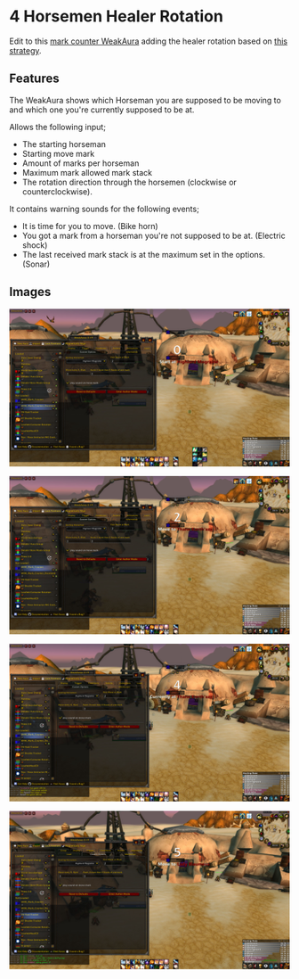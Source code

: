 # 4 Horsemen Healer Rotation

Edit to this [mark counter WeakAura](https://wago.io/amLxHdF6g) adding the healer rotation based on [this strategy](https://docs.google.com/document/d/1ftQI3Tdwto-z-oPXr7WEsvlqIuGdbOKkm67IgB_h-bE/edit#heading=h.k09bjt70nku7).

## Features

The WeakAura shows which Horseman you are supposed to be moving to and which one you're currently supposed to be at.

Allows the following input;
- The starting horseman
- Starting move mark
- Amount of marks per horseman
- Maximum mark allowed mark stack
- The rotation direction through the horsemen (clockwise or counterclockwise).

It contains warning sounds for the following events;

- It is time for you to move. (Bike horn)
- You got a mark from a horseman you're not supposed to be at. (Electric shock)
- The last received mark stack is at the maximum set in the options. (Sonar)

## Images

![On encounter start](png/00_encounter_start.png)

![First move](png/01_first_move.png)

![At a horseman](png/02_currently_at.png)

![Subsequent move](png/03_move_to.png)